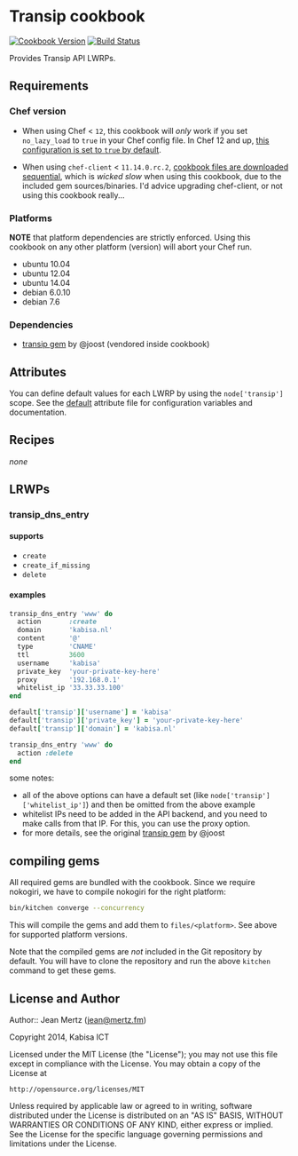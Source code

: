 # Transip cookbook

[![Cookbook Version](https://img.shields.io/cookbook/v/transip.svg?style=flat)][transip]
[![Build Status](http://img.shields.io/travis/kabisa-cookbooks/transip.svg?style=flat)][travis]

Provides Transip API LWRPs.

[transip]: https://supermarket.getchef.com/cookbooks/transip
[travis]: http://travis-ci.org/kabisa-cookbooks/transip

## Requirements

### Chef version

* When using Chef < `12`, this cookbook will *only* work if you set
  `no_lazy_load` to `true` in your Chef config file. In Chef 12 and up, [this
  configuration is set to `true` by default][no_lazy_load].

* When using `chef-client` < `11.14.0.rc.2`, [cookbook files are downloaded
  sequential][sequential], which is *wicked slow* when using this cookbook, due
  to the included gem sources/binaries. I'd advice upgrading chef-client, or not
  using this cookbook really...

[no_lazy_load]: https://github.com/opscode/chef/blob/b75e1de72453e20312dcdc1ea1a480c048ee59a9/RELEASE_NOTES.md#changed-no_lazy_load-config-default-to-true
[sequential]: https://tickets.opscode.com/browse/CHEF-4423

### Platforms

**NOTE** that platform dependencies are strictly enforced. Using this cookbook
on any other platform (version) will abort your Chef run.

* ubuntu 10.04
* ubuntu 12.04
* ubuntu 14.04
* debian 6.0.10
* debian 7.6

### Dependencies

* [transip gem][] by @joost (vendored inside cookbook)

[transip gem]: https://github.com/joost/transip

## Attributes

You can define default values for each LWRP by using the `node['transip']`
scope. See the [default][] attribute file for configuration variables and
documentation.

[default]: attributes/default.rb

## Recipes

*none*

## LRWPs

### transip_dns_entry

#### supports

* `create`
* `create_if_missing`
* `delete`

#### examples

```ruby
transip_dns_entry 'www' do
  action       :create
  domain       'kabisa.nl'
  content      '@'
  type         'CNAME'
  ttl          3600
  username     'kabisa'
  private_key  'your-private-key-here'
  proxy        '192.168.0.1'
  whitelist_ip '33.33.33.100'
end
```

```ruby
default['transip']['username'] = 'kabisa'
default['transip']['private_key'] = 'your-private-key-here'
default['transip']['domain'] = 'kabisa.nl'

transip_dns_entry 'www' do
  action :delete
end
```

some notes:

* all of the above options can have a default set (like
  `node['transip']['whitelist_ip']`) and then be omitted from the above example
* whitelist IPs need to be added in the API backend, and you need to make calls
  from that IP. For this, you can use the proxy option.
* for more details, see the original [transip gem][] by @joost

## compiling gems

All required gems are bundled with the cookbook. Since we require nokogiri, we
have to compile nokogiri for the right platform:

```bash
bin/kitchen converge --concurrency
```

This will compile the gems and add them to `files/<platform>`. See above for
supported platform versions.

Note that the compiled gems are *not* included in the Git repository by default.
You will have to clone the repository and run the above `kitchen` command to get
these gems.

## License and Author

Author:: Jean Mertz (<jean@mertz.fm>)

Copyright 2014, Kabisa ICT

Licensed under the MIT License (the "License");
you may not use this file except in compliance with the License.
You may obtain a copy of the License at

    http://opensource.org/licenses/MIT

Unless required by applicable law or agreed to in writing, software distributed
under the License is distributed on an "AS IS" BASIS, WITHOUT WARRANTIES OR
CONDITIONS OF ANY KIND, either express or implied. See the License for the
specific language governing permissions and limitations under the License.
